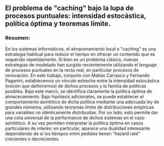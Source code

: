 ## El problema de "caching" bajo la lupa de procesos puntuales: intensidad estocástica, política óptima y teoremas límite.

### Resumen:

En los sistemas informáticos, el almacenamiento local o "caching" es una estrategia habitual para reducir el tiempo en ofrecer un contenido que es requerido repetidamente. Si bien es un problema clásico, nuevas estrategias de modelado han surgido recientemente utilizando el lenguaje de procesos puntuales en la recta real, en particular procesos de renovación. En este trabajo, conjunto con Matías Carrasco y Fernando Paganini, establecemos un vínculo estrecho entre la intensidad estocástica (noción que definiremos) de dichos procesos y la familia de políticas posibles. Bajo este marco, se identifica claramente la política óptima de almacenamiento.
Bajo hipótesis adicionales, se puede establecer el comportamiento asintótico de dicha política mediante una adecuada ley de grandes números, utilizando teoremas límite de distribuciones empíricas para variables no idénticamente distribuidas. Por un lado, esto permite dar una cota universal de la performance de dichos sistemas en el caso asintótico. A su vez permiten interpretar la política óptima en casos particulares de interés: en particular, aparece una dualidad interesante dependiendo de si los tiempos entre pedidos tienen "hazard rate" crecientes o decrecientes.

